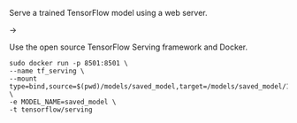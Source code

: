 Serve a trained TensorFlow model using a web server.

->

Use the open source TensorFlow Serving framework and Docker.

```unix
sudo docker run -p 8501:8501 \
--name tf_serving \
--mount type=bind,source=$(pwd)/models/saved_model,target=/models/saved_model/1 \
-e MODEL_NAME=saved_model \
-t tensorflow/serving
```